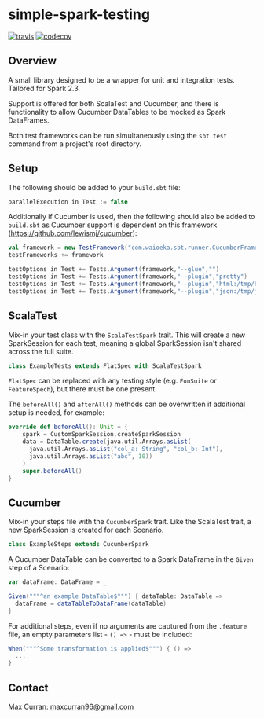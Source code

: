 # simple-spark-testing

[![travis](https://travis-ci.org/mdcurran/simple-spark-testing.svg?branch=master)](https://travis-ci.org/mdcurran/simple-spark-testing)
[![codecov](https://codecov.io/gh/mdcurran/simple-spark-testing/branch/master/graph/badge.svg)](https://codecov.io/gh/mdcurran/simple-spark-testing)

## Overview

A small library designed to be a wrapper for unit and integration tests. Tailored for Spark 2.3.

Support is offered for both ScalaTest and Cucumber, and there is functionality to allow Cucumber DataTables to be mocked as Spark DataFrames.

Both test frameworks can be run simultaneously using the `sbt test` command from a project's root directory.

## Setup

The following should be added to your `build.sbt` file:

```scala
parallelExecution in Test := false
```

Additionally if Cucumber is used, then the following should also be added to `build.sbt` as Cucumber support is dependent on this framework (https://github.com/lewismj/cucumber):

```scala
val framework = new TestFramework("com.waioeka.sbt.runner.CucumberFramework")
testFrameworks += framework

testOptions in Test += Tests.Argument(framework,"--glue","")
testOptions in Test += Tests.Argument(framework,"--plugin","pretty")
testOptions in Test += Tests.Argument(framework,"--plugin","html:/tmp/html")
testOptions in Test += Tests.Argument(framework,"--plugin","json:/tmp/json")
```

## ScalaTest

Mix-in your test class with the `ScalaTestSpark` trait. This will create a new SparkSession for each test, meaning a global SparkSession isn't shared across the full suite.

```scala
class ExampleTests extends FlatSpec with ScalaTestSpark
```

`FlatSpec` can be replaced with any testing style (e.g. `FunSuite` or `FeatureSpech`), but there must be one present.

The `beforeAll()` and `afterAll()` methods can be overwritten if additional setup is needed, for example:

```scala
override def beforeAll(): Unit = {
    spark = CustomSparkSession.createSparkSession
    data = DataTable.create(java.util.Arrays.asList(
      java.util.Arrays.asList("col_a: String", "col_b: Int"),
      java.util.Arrays.asList("abc", 10))
    )
    super.beforeAll()
}
```

## Cucumber

Mix-in your steps file with the `CucumberSpark` trait. Like the ScalaTest trait, a new SparkSession is created for each Scenario.

```scala
class ExampleSteps extends CucumberSpark
```

A Cucumber DataTable can be converted to a Spark DataFrame in the `Given` step of a Scenario:

```scala
var dataFrame: DataFrame = _

Given("""^an example DataTable$""") { dataTable: DataTable =>
  dataFrame = dataTableToDataFrame(dataTable)
}
```

For additional steps, even if no arguments are captured from the `.feature` file, an empty parameters list - `() =>` - must be included:

```scala
When("""^Some transformation is applied$""") { () =>
  ...
}
```

## Contact

Max Curran: maxcurran96@gmail.com
